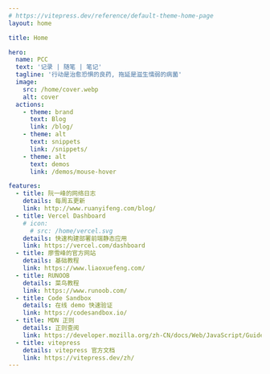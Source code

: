 ```yaml
---
# https://vitepress.dev/reference/default-theme-home-page
layout: home

title: Home

hero:
  name: PCC
  text: '记录 | 随笔 | 笔记'
  tagline: '行动是治愈恐惧的良药, 拖延是滋生懦弱的病菌'
  image:
    src: /home/cover.webp
    alt: cover
  actions:
    - theme: brand
      text: Blog
      link: /blog/
    - theme: alt
      text: snippets
      link: /snippets/
    - theme: alt
      text: demos
      link: /demos/mouse-hover

features:
  - title: 阮一峰的网络日志
    details: 每周五更新
    link: http://www.ruanyifeng.com/blog/
  - title: Vercel Dashboard
    # icon:
      # src: /home/vercel.svg
    details: 快速构建部署前端静态应用
    link: https://vercel.com/dashboard
  - title: 廖雪峰的官方网站
    details: 基础教程
    link: https://www.liaoxuefeng.com/
  - title: RUNOOB
    details: 菜鸟教程
    link: https://www.runoob.com/
  - title: Code Sandbox
    details: 在线 demo 快速验证
    link: https://codesandbox.io/
  - title: MDN 正则
    details: 正则查阅
    link: https://developer.mozilla.org/zh-CN/docs/Web/JavaScript/Guide/Regular_Expressions
  - title: vitepress
    details: vitepress 官方文档
    link: https://vitepress.dev/zh/
---
```

